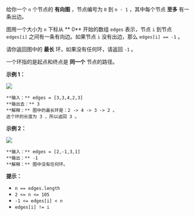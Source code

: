 给你一个 `n` 个节点的 **有向图**  ，节点编号为 `0` 到 `n - 1` ，其中每个节点  **至多**  有一条出边。

图用一个大小为 `n` 下标从 **  0** 开始的数组 `edges` 表示，节点 `i` 到节点 `edges[i]` 之间有一条有向边。如果节点
`i` 没有出边，那么 `edges[i] == -1` 。

请你返回图中的 **最长**  环，如果没有任何环，请返回 `-1` 。

一个环指的是起点和终点是 **同一个**  节点的路径。



**示例 1：**

![](https://assets.leetcode.com/uploads/2022/06/08/graph4drawio-5.png)

    
    
    **输入：** edges = [3,3,4,2,3]
    **输出去：** 3
    **解释：** 图中的最长环是：2 -> 4 -> 3 -> 2 。
    这个环的长度为 3 ，所以返回 3 。
    

**示例 2：**

![](https://assets.leetcode.com/uploads/2022/06/07/graph4drawio-1.png)

    
    
    **输入：** edges = [2,-1,3,1]
    **输出：** -1
    **解释：** 图中没有任何环。
    



**提示：**

  * `n == edges.length`
  * `2 <= n <= 105`
  * `-1 <= edges[i] < n`
  * `edges[i] != i`

